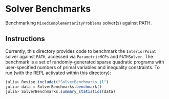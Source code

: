 # Solver Benchmarks

Benchmarking `MixedComplementarityProblems` solver(s) against PATH.

## Instructions

Currently, this directory provides code to benchmark the `InteriorPoint` solver against `PATH`, accessed via `ParametricMCPs` and `PATHSolver`. The benchmark is a set of randomly-generated sparse quadratic programs with user-specified numbers of primal variables and inequality constraints. To run (with the REPL activated within this directory):

```julia
julia> Revise.includet("SolverBenchmarks.jl")
julia> data = SolverBenchmarks.benchmark()
julia> SolverBenchmarks.summary_statistics(data)
```